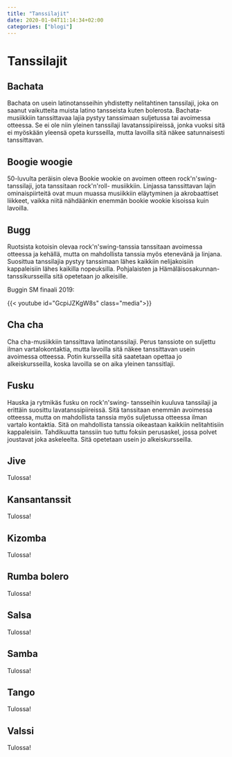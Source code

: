 ```yaml
---
title: "Tanssilajit"
date: 2020-01-04T11:14:34+02:00
categories: ["blogi"]
---
```

# Tanssilajit

## Bachata
Bachata on usein latinotansseihin yhdistetty nelitahtinen tanssilaji, joka on saanut vaikutteita muista latino tansseista kuten bolerosta. Bachata-musiikkiin tanssittavaa lajia pystyy tanssimaan suljetussa tai avoimessa otteessa. Se ei ole niin yleinen tanssilaji lavatanssipiireissä, jonka vuoksi sitä ei myöskään yleensä opeta kursseilla, mutta lavoilla sitä näkee satunnaisesti tanssittavan.

## Boogie woogie
50-luvulta peräisin oleva Bookie wookie on avoimen otteen rock'n'swing-tanssilaji, jota tanssitaan rock'n'roll- musiikkiin. Linjassa tanssittavan lajin ominaispiirteitä ovat muun muassa musiikkiin eläytyminen ja akrobaattiset liikkeet, vaikka niitä nähdäänkin enemmän bookie wookie kisoissa kuin lavoilla.

## Bugg
Ruotsista kotoisin olevaa rock'n'swing-tanssia tanssitaan avoimessa otteessa ja kehällä, mutta on mahdollista tanssia myös etenevänä ja linjana. Suosittua tanssilajia pystyy tanssimaan lähes kaikkiin nelijakoisiin kappaleisiin lähes kaikilla nopeuksilla. Pohjalaisten ja Hämäläisosakunnan-tanssikursseilla sitä opetetaan jo alkeisille.

Buggin SM finaali 2019:

{{< youtube id="GcpiJZKgW8s" class="media">}}

## Cha cha
Cha cha-musiikkiin tanssittava latinotanssilaji. Perus tanssiote on suljettu ilman vartalokontaktia, mutta lavoilla sitä näkee tanssittavan usein avoimessa otteessa. Potin kursseilla sitä saatetaan opettaa jo alkeiskursseilla, koska lavoilla se on aika yleinen tanssitlaji. 

## Fusku
Hauska ja rytmikäs fusku on rock'n'swing- tansseihin kuuluva tanssilaji ja erittäin suosittu lavatanssipiireissä. Sitä tanssitaan enemmän avoimessa otteessa, mutta on mahdollista tanssia myös suljetussa otteessa ilman vartalo kontaktia. Sitä on mahdollista tanssia oikeastaan kaikkiin nelitahtisiin kappaleisiin. Tahdikuutta tanssiin tuo tuttu foksin perusaskel, jossa polvet joustavat joka askeleelta. Sitä opetetaan usein jo alkeiskursseilla.

## Jive
Tulossa!

## Kansantanssit
Tulossa!

## Kizomba
Tulossa!

## Rumba bolero
Tulossa!

## Salsa
Tulossa!

## Samba
Tulossa!

## Tango
Tulossa!

## Valssi
Tulossa!

<!-- 1) minkälainen tanssi, millä kurssilla opetetaan, kuinka yleinen,  -->
